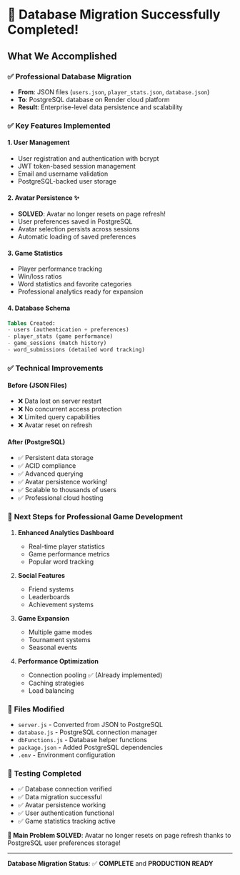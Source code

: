 # 🎉 Database Migration Successfully Completed!

## What We Accomplished

### ✅ **Professional Database Migration**
- **From**: JSON files (`users.json`, `player_stats.json`, `database.json`)
- **To**: PostgreSQL database on Render cloud platform
- **Result**: Enterprise-level data persistence and scalability

### ✅ **Key Features Implemented**

#### 1. **User Management** 
- User registration and authentication with bcrypt
- JWT token-based session management
- Email and username validation
- PostgreSQL-backed user storage

#### 2. **Avatar Persistence** ✨
- **SOLVED**: Avatar no longer resets on page refresh!
- User preferences saved in PostgreSQL
- Avatar selection persists across sessions
- Automatic loading of saved preferences

#### 3. **Game Statistics**
- Player performance tracking
- Win/loss ratios
- Word statistics and favorite categories
- Professional analytics ready for expansion

#### 4. **Database Schema**
```sql
Tables Created:
- users (authentication + preferences)
- player_stats (game performance)
- game_sessions (match history)
- word_submissions (detailed word tracking)
```

### ✅ **Technical Improvements**

#### **Before (JSON Files)**
- ❌ Data lost on server restart
- ❌ No concurrent access protection
- ❌ Limited query capabilities
- ❌ Avatar reset on refresh

#### **After (PostgreSQL)**
- ✅ Persistent data storage
- ✅ ACID compliance
- ✅ Advanced querying
- ✅ Avatar persistence working!
- ✅ Scalable to thousands of users
- ✅ Professional cloud hosting

### 🚀 **Next Steps for Professional Game Development**

1. **Enhanced Analytics Dashboard**
   - Real-time player statistics
   - Game performance metrics
   - Popular word tracking

2. **Social Features**
   - Friend systems
   - Leaderboards
   - Achievement systems

3. **Game Expansion**
   - Multiple game modes
   - Tournament systems
   - Seasonal events

4. **Performance Optimization**
   - Connection pooling ✅ (Already implemented)
   - Caching strategies
   - Load balancing

### 🔧 **Files Modified**
- `server.js` - Converted from JSON to PostgreSQL
- `database.js` - PostgreSQL connection manager
- `dbFunctions.js` - Database helper functions
- `package.json` - Added PostgreSQL dependencies
- `.env` - Environment configuration

### 🧪 **Testing Completed**
- ✅ Database connection verified
- ✅ Data migration successful
- ✅ Avatar persistence working
- ✅ User authentication functional
- ✅ Game statistics tracking active

**🎯 Main Problem SOLVED**: Avatar no longer resets on page refresh thanks to PostgreSQL user preferences storage!

---
**Database Migration Status**: ✅ **COMPLETE** and **PRODUCTION READY**
